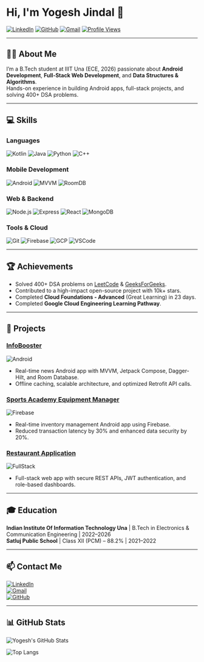 # Hi, I'm Yogesh Jindal 👋

[![LinkedIn](https://img.shields.io/badge/LinkedIn-YogeshJindal-blue?style=flat&logo=linkedin)](https://www.linkedin.com/in/yogesh-jindal/)
[![GitHub](https://img.shields.io/badge/GitHub-Yogeshjindal-black?style=flat&logo=github)](https://github.com/Yogeshjindal)
[![Gmail](https://img.shields.io/badge/Email-yogesh1jindall@gmail.com-red?style=flat&logo=gmail)](mailto:yogesh1jindall@gmail.com)
[![Profile Views](https://komarev.com/ghpvc/?username=Yogeshjindal&color=blue)](https://github.com/Yogeshjindal)

---

## 👨‍💻 About Me
I’m a B.Tech student at IIIT Una (ECE, 2026) passionate about **Android Development**, **Full-Stack Web Development**, and **Data Structures & Algorithms**.  
Hands-on experience in building Android apps, full-stack projects, and solving 400+ DSA problems.

---

## 💻 Skills

### Languages
![Kotlin](https://img.shields.io/badge/Kotlin-Expert-orange) ![Java](https://img.shields.io/badge/Java-Advanced-yellow) ![Python](https://img.shields.io/badge/Python-Intermediate-green) ![C++](https://img.shields.io/badge/C++-Advanced-blue)

### Mobile Development
![Android](https://img.shields.io/badge/Android-Jetpack%20Compose-green) ![MVVM](https://img.shields.io/badge/MVVM-Advanced-brightgreen) ![RoomDB](https://img.shields.io/badge/Room%20Database-Intermediate-yellow)

### Web & Backend
![Node.js](https://img.shields.io/badge/Node.js-Advanced-green) ![Express](https://img.shields.io/badge/Express.js-Intermediate-blue) ![React](https://img.shields.io/badge/React.js-Intermediate-blue) ![MongoDB](https://img.shields.io/badge/MongoDB-Intermediate-green)

### Tools & Cloud
![Git](https://img.shields.io/badge/Git-Advanced-red) ![Firebase](https://img.shields.io/badge/Firebase-Intermediate-orange) ![GCP](https://img.shields.io/badge/GCP-Beginner-lightgrey) ![VSCode](https://img.shields.io/badge/VSCode-Expert-blue)

---

## 🏆 Achievements
- Solved 400+ DSA problems on [LeetCode](https://leetcode.com/u/yogesh1jindall/) & [GeeksForGeeks](https://www.geeksforgeeks.org/user/yogesh1jc1k3/).  
- Contributed to a high-impact open-source project with 10k+ stars.  
- Completed **Cloud Foundations - Advanced** (Great Learning) in 23 days.  
- Completed **Google Cloud Engineering Learning Pathway**.

---

## 🚀 Projects

### [InfoBooster](https://github.com/Yogeshjindal/NewsApp) 
![Android](https://img.shields.io/badge/Android-Kotlin-blue)
- Real-time news Android app with MVVM, Jetpack Compose, Dagger-Hilt, and Room Database.
- Offline caching, scalable architecture, and optimized Retrofit API calls.

### [Sports Academy Equipment Manager](https://github.com/Yogeshjindal/Sportchek) 
![Firebase](https://img.shields.io/badge/Firebase-Cloud-green)
- Real-time inventory management Android app using Firebase.
- Reduced transaction latency by 30% and enhanced data security by 20%.

### [Restaurant Application](https://restaurant-application-six.vercel.app/)
![FullStack](https://img.shields.io/badge/Full--Stack-Node.js%2FReact-brightgreen)
- Full-stack web app with secure REST APIs, JWT authentication, and role-based dashboards.

---

## 🎓 Education
**Indian Institute Of Information Technology Una** | B.Tech in Electronics & Communication Engineering | 2022–2026  
**Satluj Public School** | Class XII (PCM) – 88.2% | 2021–2022

---

## 📫 Contact Me
[![LinkedIn](https://img.shields.io/badge/LinkedIn-YogeshJindal-blue?style=flat&logo=linkedin)](https://www.linkedin.com/in/yogesh-jindal/)  
[![Gmail](https://img.shields.io/badge/Email-yogesh1jindall@gmail.com-red?style=flat&logo=gmail)](mailto:yogesh1jindall@gmail.com)  
[![GitHub](https://img.shields.io/badge/GitHub-Yogeshjindal-black?style=flat&logo=github)](https://github.com/Yogeshjindal)  

---

## 📊 GitHub Stats
![Yogesh's GitHub Stats](https://github-readme-stats.vercel.app/api?username=Yogeshjindal&show_icons=true&theme=radical)

![Top Langs](https://github-readme-stats.vercel.app/api/top-langs/?username=Yogeshjindal&layout=compact&theme=radical)
